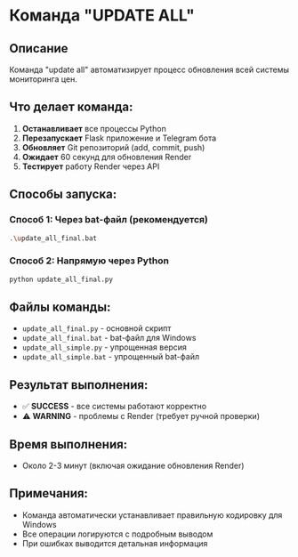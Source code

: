# Команда "UPDATE ALL"

## Описание
Команда "update all" автоматизирует процесс обновления всей системы мониторинга цен.

## Что делает команда:
1. **Останавливает** все процессы Python
2. **Перезапускает** Flask приложение и Telegram бота
3. **Обновляет** Git репозиторий (add, commit, push)
4. **Ожидает** 60 секунд для обновления Render
5. **Тестирует** работу Render через API

## Способы запуска:

### Способ 1: Через bat-файл (рекомендуется)
```bash
.\update_all_final.bat
```

### Способ 2: Напрямую через Python
```bash
python update_all_final.py
```

## Файлы команды:
- `update_all_final.py` - основной скрипт
- `update_all_final.bat` - bat-файл для Windows
- `update_all_simple.py` - упрощенная версия
- `update_all_simple.bat` - упрощенный bat-файл

## Результат выполнения:
- ✅ **SUCCESS** - все системы работают корректно
- ⚠️ **WARNING** - проблемы с Render (требует ручной проверки)

## Время выполнения:
- Около 2-3 минут (включая ожидание обновления Render)

## Примечания:
- Команда автоматически устанавливает правильную кодировку для Windows
- Все операции логируются с подробным выводом
- При ошибках выводится детальная информация

